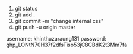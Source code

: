 1. git status 
2. git add .
3. git commit -m "change internal css"
4. git push -u origin master

username: khinthuzaraung131
password: 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